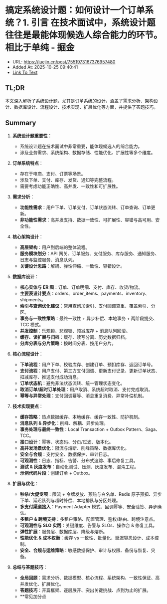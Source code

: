 # 搞定系统设计题：如何设计一个订单系统？1. 引言 在技术面试中，系统设计题往往是最能体现候选人综合能力的环节。相比于单纯 - 掘金
- URL: https://juejin.cn/post/7551973167376957480
- Added At: 2025-10-25 09:40:41
- [Link To Text](2025-10-25-搞定系统设计题：如何设计一个订单系统？1.-引言-在技术面试中，系统设计题往往是最能体现候选人综合能力的环节。相比于单纯---掘金_raw.md)

## TL;DR
本文深入解析了系统设计题，尤其是订单系统的设计，涵盖了需求分析、架构设计、数据库设计、流程设计、技术实现、扩展优化等方面，并提供了答题技巧。

## Summary
1. **系统设计题重要性**：
   - 系统设计题在技术面试中非常重要，能体现候选人的综合能力。
   - 涉及业务需求、系统架构、数据存储、性能优化、扩展性等多个维度。

2. **订单系统特点**：
   - 存在于电商、支付、订票等场景。
   - 涉及下单、支付、库存、发货、通知等完整流程。
   - 需要考虑功能正确性、高并发、一致性和可扩展性。

3. **需求分析**：
   - **功能性需求**：用户下单、订单支付、订单状态流转、订单查询、订单更新。
   - **非功能性需求**：高并发支持、数据一致性、可扩展性、容错与高可用、安全性。

4. **核心架构设计**：
   - **高层架构**：用户到后端的整体流程。
   - **服务模块划分**：API 网关、订单服务、支付服务、库存服务、通知服务、日志与监控服务、消息队列。
   - **关键设计思路**：解耦、弹性伸缩、一致性、容错设计。

5. **数据库设计**：
   - **核心实体与 ER 图**：订单、订单明细、支付、库存、收货/物流。
   - **主要表设计要点**：orders、order_items、payments、inventory、shipments。
   - **索引与查询优化建议**：常用查询加索引、支付回调查重、覆盖索引、分区。
   - **事务与一致性策略**：最终一致性 + 异步补偿、本地事务 + 两阶段提交、TCC 模式。
   - **并发控制**：乐观锁、悲观锁、预减库存 + 消息队列回滚。
   - **缓存、读扩展与归档**：缓存、读写分离、历史数据归档。
   - **分库分表与分片策略**：按时间分表、按用户分片。

6. **核心流程设计**：
   - **下单流程**：用户下单、校验库存、创建订单、预扣库存、返回订单号。
   - **支付流程**：用户支付、第三方支付回调、更新支付记录、更新订单状态、扣减库存、推送支付成功消息。
   - **订单状态机**：避免非法状态流转、统一管理状态变化。
   - **取消订单/超时订单处理**：用户取消、系统超时取消、支付完成取消。
   - **幂等与异常处理**：支付回调幂等、消息重复消费、异常补偿机制。

7. **技术实现要点**：
   - **缓存策略**：热点数据缓存、本地缓存、缓存一致性、防护机制。
   - **消息队列 & 异步化**：削峰、解耦、异步处理。
   - **事务处理与最终一致性**：Local Transaction + Outbox Pattern、Saga、TCC。
   - **接口设计**：幂等、状态码、分页/过滤、版本化。
   - **高并发场景优化**：限流与熔断、削峰策略、数据库优化。
   - **安全与合规**：支付安全、数据保护、审计日志。
   - **可观测性**：日志、指标、告警、分布式追踪、事后修复工具。
   - **测试 & 灰度发布**：自动化测试、压测、灰度发布、混沌工程。
   - **示例代码片段**：创建订单 + Outbox。

8. **扩展与优化**：
   - **秒杀/大促专项**：限流 + 令牌发放、预热与白名单、Redis 原子预扣、异步下单、延迟队列与超时补偿、本地排队与分区处理。
   - **多支付渠道接入**：Payment Adapter 模式、回调幂等、安全验签、异步确认。
   - **多租户 & 跨境支持**：多租户策略、配置管理、鉴权/路由、跨境注意点。
   - **可观测性与 SLO 实践**：关键维度、告警与 SLOs、操作台 & 修复工具。
   - **弹性扩展**：服务层、数据库层、降级与熔断。
   - **性能优化 & 成本权衡**：缓存 vs 一致性、批量化、延迟容忍设计、成本控制。
   - **安全、合规与运维策略**：敏感数据保护、审计与权限、备份与恢复、灾备。

9. **总结与答题技巧**：
   - **全局回顾**：需求分析、数据模型、核心流程、系统架构、一致性保证、高并发优化、扩展优化。
   - **答题技巧**：开篇框架、逐层展开、突出关键挑战、点到为止的扩展。
   - **常见加分点
